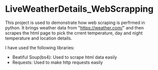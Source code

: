 # LiveWeatherDetails_WebScrapping

This project is used to demonstrate how web scraping is perfrmed in python. It brings weather data from "https://weather.com/" and then scrapes the html page to pick the crrent temperature, day and night temperature and location details. 

I have used the following libraries:
- Beatiful Soup(bs4): Used to scrape html data easily
- Requests: Used to make http requests easily 
